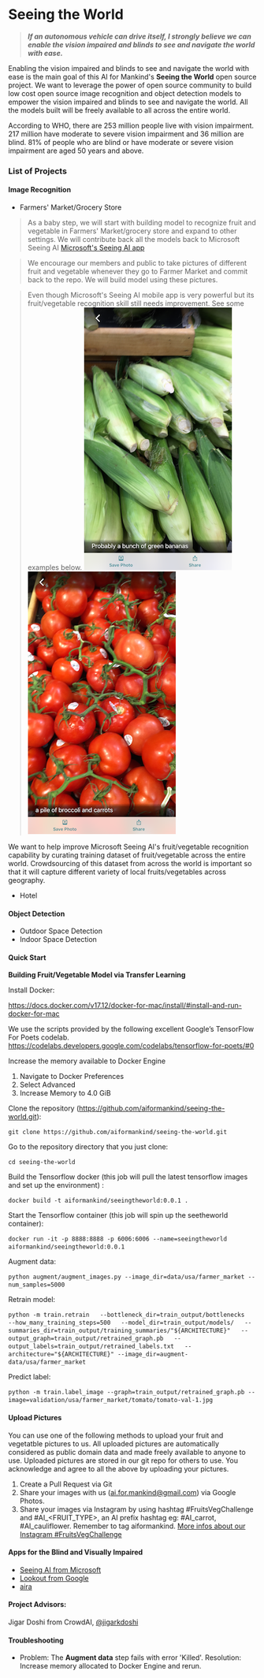 # Seeing the World

> ***If an autonomous vehicle can drive itself, I strongly believe we can enable the vision impaired and blinds to see and navigate the world with ease.***


Enabling the vision impaired and blinds to see and navigate the world with ease is the main goal of this AI for Mankind's **Seeing the World** open source project. We want to leverage the power of open source community to build low cost open source image recognition and object detection models to empower the vision impaired and blinds to see and navigate the world. All the models built will be freely available to all across the entire world.

According to WHO, there are 253 million people live with vision impairment. 217 million have moderate to severe vision impairment and 36 million are blind. 81% of people who are blind or have moderate or severe vision impairment are aged 50 years and above.

### List of Projects

#### Image Recognition
- Farmers' Market/Grocery Store

>As a baby step, we will start with building model to recognize fruit and vegetable in Farmers' Market/grocery store and expand to other settings. We will contribute back all the models back to Microsoft Seeing AI [Microsoft's Seeing AI app](https://www.microsoft.com/en-us/seeing-ai)

>We encourage our members and public to take pictures of different fruit and vegetable whenever they go to Farmer Market and commit back to the repo. We will build model using these pictures.

>Even though Microsoft's Seeing AI mobile app is very powerful but its fruit/vegetable recognition skill still needs improvement. See some examples below. 
![Image of Incorrect Classification 1](images_in_readme/corn.PNG)
![Image of Incorrect Classification 2](images_in_readme/tomato.PNG)

We want to help improve Microsoft Seeing AI's fruit/vegetable recognition capability by curating training dataset of fruit/vegetable across the entire world. Crowdsourcing of this dataset from across the world is important so that it will capture different variety of local fruits/vegetables across geography.

- Hotel


#### Object Detection
- Outdoor Space Detection
- Indoor Space Detection

#### Quick Start

**Building Fruit/Vegetable Model via Transfer Learning**

Install Docker:

https://docs.docker.com/v17.12/docker-for-mac/install/#install-and-run-docker-for-mac

We use the scripts provided by the following excellent Google’s TensorFlow For Poets codelab.
https://codelabs.developers.google.com/codelabs/tensorflow-for-poets/#0

Increase the memory available to Docker Engine
1. Navigate to Docker Preferences
2. Select Advanced
3. Increase Memory to 4.0 GiB

Clone the repository (https://github.com/aiformankind/seeing-the-world.git):
```
git clone https://github.com/aiformankind/seeing-the-world.git
```

Go to the repository directory that you just clone:
```
cd seeing-the-world
```

Build the Tensorflow docker (this job will pull the latest tensorflow images and set up the environment) :
```
docker build -t aiformankind/seeingtheworld:0.0.1 .
```

Start the Tensorflow container (this job will spin up the seetheworld container):
```
docker run -it -p 8888:8888 -p 6006:6006 --name=seeingtheworld aiformankind/seeingtheworld:0.0.1
```

Augment data:
```
python augment/augment_images.py --image_dir=data/usa/farmer_market --num_samples=5000
```

Retrain model:
```
python -m train.retrain   --bottleneck_dir=train_output/bottlenecks   --how_many_training_steps=500   --model_dir=train_output/models/   --summaries_dir=train_output/training_summaries/"${ARCHITECTURE}"   --output_graph=train_output/retrained_graph.pb   --output_labels=train_output/retrained_labels.txt   --architecture="${ARCHITECTURE}" --image_dir=augment-data/usa/farmer_market
```

Predict label:
```
python -m train.label_image --graph=train_output/retrained_graph.pb --image=validation/usa/farmer_market/tomato/tomato-val-1.jpg
```

#### Upload Pictures
You can use one of the following methods to upload your fruit and vegetatble pictures to us. All uploaded pictures are automatically considered as public domain data and made freely available to anyone to use. Uploaded pictures are stored in our git repo for others to use. You acknowledge and agree to all the above by uploading your pictures.

1. Create a Pull Request via Git
2. Share your images with us (ai.for.mankind@gmail.com) via Google Photos. 
3. Share your images via Instagram by using hashtag #FruitsVegChallenge and  #AI_<FRUIT_TYPE>, an AI prefix hashtag eg: #AI_carrot, #AI_cauliflower. Remember to tag aiformankind. [More infos about our Instagram #FruitsVegChallenge](https://www.instagram.com/p/Bp8vjuaADBi/) 

#### Apps for the Blind and Visually Impaired
- [Seeing AI from Microsoft](https://www.microsoft.com/en-us/ai/seeing-ai)
- [Lookout from Google](https://www.blog.google/outreach-initiatives/accessibility/lookout-discover-your-surroundings-help-ai/)
- [aira](https://aira.io/)


#### Project Advisors:
Jigar Doshi from CrowdAI, [@jigarkdoshi](https://twitter.com/jigarkdoshi)

#### Troubleshooting

* Problem: The **Augment data** step fails with error 'Killed'. Resolution: Increase memory allocated to Docker Engine and rerun.